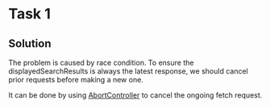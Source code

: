 # Task 1

## Solution

The problem is caused by race condition. To ensure the displayedSearchResults is
always the latest response, we should cancel prior requests before making a new
one.

It can be done by using
[AbortController](https://developer.mozilla.org/en-US/docs/Web/API/AbortController)
to cancel the ongoing fetch request.
